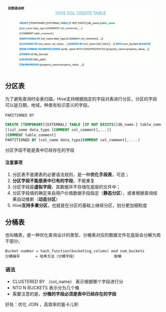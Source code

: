 ![image-20230906221552774](images/3、Hive分区表/image-20230906221552774.png)

## 分区表

​		为了避免查询时全表扫描，Hive支持根据指定的字段对表进行分区，分区的字段可以是日期，地域，种类有标识意义的字段。

`PARITIONED BY`

```sql
CREATE [TEMPORARY][EXTERNAL] TABLE [IF NOT EXISTS][db_name.] table_name
[(col_name data_type [COMMENT col_comment],...)]
[COMMENT table_comment]
PARTITIONED BY (col_name data_type[COMMENT col_comment],....)
```

分区字段不能是表中已经存在的字段

#### 注意事项

1. 分区表不是建表的必要语法规则，是一种**优化手段表**，可选；
2. **分区字段不能是表中已有的字段**，不能重复
3. 分区字段是**虚拟字段**，其数据并不存储在底层的文件中；
4. 分区字段值的确定来自用户价值数据手段指定（**静态分区**），或者根据查询结果自动推断（**动态分区**）
5. Hive**支持多重分区**，也就是在分区的基础上继续分区，划分更加细粒度



## 分桶表

也叫桶表，是一种优化查询设计的类型，分桶表对应的数据文件在底层会分解为若干部分。

```
Bucket number = hash_function(bucketing_column) mod num_buckets
分桶编号       = 哈希方法（分桶字段）				    取模	
```

### 语法

+ CLUSTERED BY （col_name） 表示根据哪个字段进行分
+ NTO N BUCKETS 表示分为几个桶
+ 需要注意的是，**分桶的字段必须是表中已经存在的字段**

好处：优化 JOIN ，高效率的笛卡儿积

